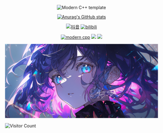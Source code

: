 <div id="title" align=center>

![Modern C++ template][github-sub-title:img]

[![Anurag's GitHub stats](https://github-readme-stats.vercel.app/api?username=Mr-Z&show_icons=true&theme=tokyonight)](https://b23.tv/iEJTnPp)

[![抖音](https://img.shields.io/badge/%E7%9F%A5%E4%B9%8E-mq%E7%99%BD-yello)](https://www.douyin.com/user/self)
[![bilibili](https://img.shields.io/badge/video-YouTube-red)](https://space.bilibili.com/439066916?spm_id_from=333.788.0.0)

[![modern cpp](https://img.shields.io/badge/code-Modern%20C++-blue)](https://learn.microsoft.com/zh-cn/cpp/cpp/welcome-back-to-cpp-modern-cpp) 
![](https://img.shields.io/badge/讨厌-学习-yellow) 
![](https://img.shields.io/badge/爱好-摆烂-red)

</div>

![头像](image/头像.jpg)

![Visitor Count](https://profile-counter.glitch.me/Mq-b/count.svg)

[github-sub-title:img]: https://readme-typing-svg.herokuapp.com?font=Segoe+Script&center=true&lines=mq白.
